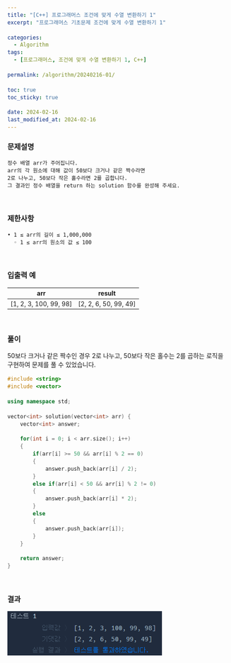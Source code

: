 ```yaml
---
title: "[C++] 프로그래머스 조건에 맞게 수열 변환하기 1"
excerpt: "프로그래머스 기초문제 조건에 맞게 수열 변환하기 1"

categories:
  - Algorithm
tags:
  - [프로그래머스, 조건에 맞게 수열 변환하기 1, C++]

permalink: /algorithm/20240216-01/

toc: true
toc_sticky: true

date: 2024-02-16
last_modified_at: 2024-02-16
---
```


### 문제설명

    정수 배열 arr가 주어집니다.
    arr의 각 원소에 대해 값이 50보다 크거나 같은 짝수라면
    2로 나누고, 50보다 작은 홀수라면 2를 곱합니다.
    그 결과인 정수 배열을 return 하는 solution 함수를 완성해 주세요.

<br/>

### 제한사항

    • 1 ≤ arr의 길이 ≤ 1,000,000
      ◦ 1 ≤ arr의 원소의 값 ≤ 100

<br/>

### 입출력 예

|arr|result|
|---|---|
|[1, 2, 3, 100, 99, 98]|[2, 2, 6, 50, 99, 49]|

<br/>

### 풀이

50보다 크거나 같은 짝수인 경우 2로 나누고, 50보다 작은 홀수는 2를 곱하는 로직을 구현하여 문제를 풀 수 있었습니다.

```cpp
#include <string>
#include <vector>

using namespace std;

vector<int> solution(vector<int> arr) {
    vector<int> answer;
    
    for(int i = 0; i < arr.size(); i++)
    {
        if(arr[i] >= 50 && arr[i] % 2 == 0)
        {
            answer.push_back(arr[i] / 2);
        }
        else if(arr[i] < 50 && arr[i] % 2 != 0)
        {
            answer.push_back(arr[i] * 2);
        }
        else
        {
            answer.push_back(arr[i]);
        }
    }
    
    return answer;
}
```

<br/>

### 결과
![코드 실행결과](/assets/images/posts_img/20240216-01/001.png "코드 실행결과")

<script async src="https://pagead2.googlesyndication.com/pagead/js/adsbygoogle.js?client=ca-pub-9590884639502637"
     crossorigin="anonymous"></script>
<!-- devlogbase_01 -->
<ins class="adsbygoogle"
     style="display:block"
     data-ad-client="ca-pub-9590884639502637"
     data-ad-slot="4742297382"
     data-ad-format="auto"
     data-full-width-responsive="true"></ins>
<script>
     (adsbygoogle = window.adsbygoogle || []).push({});
</script>
